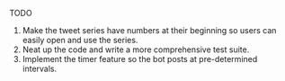 TODO 

1. Make the tweet series have numbers at their beginning so users can easily open and use the series.
2. Neat up the code and write a more comprehensive test suite.
3. Implement the timer feature so the bot posts at pre-determined intervals.